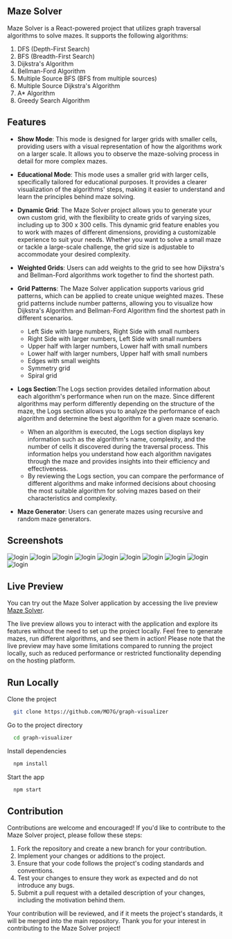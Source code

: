 ## Maze Solver

Maze Solver is a React-powered project that utilizes graph traversal algorithms to solve mazes. It supports the following algorithms:

1. DFS (Depth-First Search)
2. BFS (Breadth-First Search)
3. Dijkstra's Algorithm
4. Bellman-Ford Algorithm
5. Multiple Source BFS (BFS from multiple sources)
6. Multiple Source Dijkstra's Algorithm
7. A* Algorithm
8. Greedy Search Algorithm











## Features

- **Show Mode**: This mode is designed for larger grids with smaller cells, providing users with a visual representation of how the algorithms work on a larger scale. It allows you to observe the maze-solving process in detail for more complex mazes.

- **Educational Mode**: This mode uses a smaller grid with larger cells, specifically tailored for educational purposes. It provides a clearer visualization of the algorithms' steps, making it easier to understand and learn the principles behind maze solving.



 - **Dynamic Grid**: The Maze Solver project allows you to generate your own custom grid, with the flexibility to create grids of varying sizes, including up to 300 x 300 cells. This dynamic grid feature enables you to work with mazes of different dimensions, providing a customizable experience to suit your needs. Whether you want to solve a small maze or tackle a large-scale challenge, the grid size is adjustable to accommodate your desired complexity.


- **Weighted Grids**: Users can add weights to the grid to see how Dijkstra's and Bellman-Ford algorithms work together to find the shortest path.

- **Grid Patterns**: The Maze Solver application supports various grid patterns, which can be applied to create unique weighted mazes. These grid patterns include number patterns, allowing you to visualize how Dijkstra's Algorithm and Bellman-Ford Algorithm find the shortest path in different scenarios.
  - Left Side with large numbers, Right Side with small numbers
  - Right Side with larger numbers, Left Side with small numbers
  - Upper half with larger numbers, Lower half with small numbers
  - Lower half with larger numbers, Upper half with small numbers
  - Edges with small weights
  - Symmetry grid
  - Spiral grid


- **Logs Section**:The Logs section provides detailed information about each algorithm's performance when run on the maze. Since different algorithms may perform differently depending on the structure of the maze, the Logs section allows you to analyze the performance of each algorithm and determine the best algorithm for a given maze scenario.
  - When an algorithm is executed, the Logs section displays key information such as the algorithm's name, complexity, and the number of cells it discovered during the traversal process. This information helps you understand how each algorithm navigates through the maze and provides insights into their efficiency and effectiveness.
  - By reviewing the Logs section, you can compare the performance of different algorithms and make informed decisions about choosing the most suitable algorithm for solving mazes based on their characteristics and complexity.


- **Maze Generator**: Users can generate mazes using recursive and random maze generators.

## Screenshots
![login](https://github.com/MO7G/graph-visualizer/blob/main/public/assets/screenshots/1.png?raw=true)
![login](https://github.com/MO7G/graph-visualizer/blob/main/public/assets/screenshots/2.png?raw=true)
![login](https://github.com/MO7G/graph-visualizer/blob/main/public/assets/screenshots/3.png?raw=true)
![login](https://github.com/MO7G/graph-visualizer/blob/main/public/assets/screenshots/4.png?raw=true)
![login](https://github.com/MO7G/graph-visualizer/blob/main/public/assets/screenshots/5.png?raw=true)
![login](https://github.com/MO7G/graph-visualizer/blob/main/public/assets/screenshots/6.png?raw=true)
![login](https://github.com/MO7G/graph-visualizer/blob/main/public/assets/screenshots/7.png?raw=true)
![login](https://github.com/MO7G/graph-visualizer/blob/main/public/assets/screenshots/8.png?raw=true)
![login](https://github.com/MO7G/graph-visualizer/blob/main/public/assets/screenshots/9.png?raw=true)
![login](https://github.com/MO7G/graph-visualizer/blob/main/public/assets/screenshots/10.png?raw=true)

## Live Preview

You can try out the Maze Solver application by accessing the live preview [Maze Solver](https://MO7G.github.io/graph-visualizer).

The live preview allows you to interact with the application and explore its features without the need to set up the project locally. Feel free to generate mazes, run different algorithms, and see them in action!
Please note that the live preview may have some limitations compared to running the project locally, such as reduced performance or restricted functionality depending on the hosting platform.



## Run Locally

Clone the project

```bash
  git clone https://github.com/MO7G/graph-visualizer
```

Go to the project directory

```bash
  cd graph-visualizer
```

Install dependencies

```bash
  npm install
```

Start the app

```bash
  npm start
```


## Contribution

Contributions are welcome and encouraged! If you'd like to contribute to the Maze Solver project, please follow these steps:

1. Fork the repository and create a new branch for your contribution.
2. Implement your changes or additions to the project.
3. Ensure that your code follows the project's coding standards and conventions.
4. Test your changes to ensure they work as expected and do not introduce any bugs.
5. Submit a pull request with a detailed description of your changes, including the motivation behind them.

Your contribution will be reviewed, and if it meets the project's standards, it will be merged into the main repository. Thank you for your interest in contributing to the Maze Solver project!



